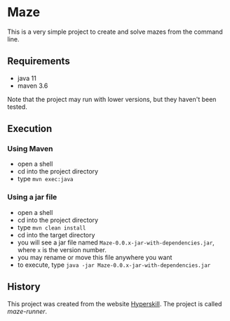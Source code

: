 # Maze
This is a very simple project to create and solve mazes from the command line.

## Requirements
- java 11
- maven 3.6

Note that the project may run with lower versions, but they haven't been tested.

## Execution
### Using Maven
- open a shell
- cd into the project directory
- type `mvn exec:java`

### Using a jar file
- open a shell
- cd into the project directory
- type `mvn clean install`
- cd into the target directory
- you will see a jar file named `Maze-0.0.x-jar-with-dependencies.jar`, where
`x` is the version number.
- you may rename or move this file anywhere you want
- to execute, type `java -jar Maze-0.0.x-jar-with-dependencies.jar`

## History
This project was created from the website [Hyperskill](https://hyperskill.org). 
The project is called *maze-runner*.


